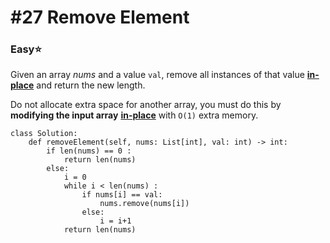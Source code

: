 # \#27 Remove Element

### Easy:star:

Given an array _nums_ and a value `val`, remove all instances of that value [**in-place**](https://en.wikipedia.org/wiki/In-place_algorithm) and return the new length.

Do not allocate extra space for another array, you must do this by **modifying the input array** [**in-place**](https://en.wikipedia.org/wiki/In-place_algorithm) with `O(1)` extra memory.

```text
class Solution:
    def removeElement(self, nums: List[int], val: int) -> int:
        if len(nums) == 0 :
            return len(nums)
        else:
            i = 0
            while i < len(nums) :
                if nums[i] == val:
                    nums.remove(nums[i])
                else:
                    i = i+1
            return len(nums)
```

